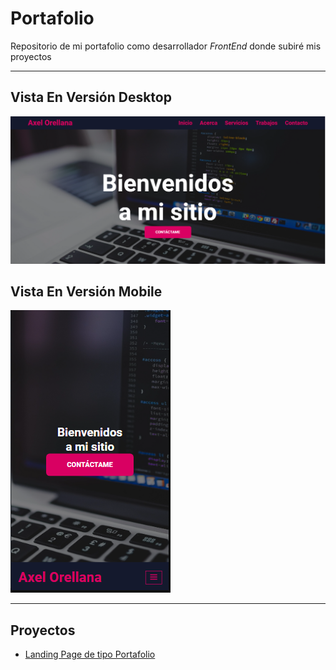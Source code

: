 # Portafolio

Repositorio de mi portafolio como desarrollador _FrontEnd_ donde subiré
mis proyectos

---

## Vista En Versión Desktop

![Vista_En_Versión_Desktop](portafolio/assets/images/desktopScreen.png)

## Vista En Versión Mobile

![Vista_En_Versión_Mobile](portafolio/assets/images/mobileScreen.png)

---

## Proyectos

- [Landing Page de tipo Portafolio](https://Axe10rellana.github.io/portafolio/portafolio)
